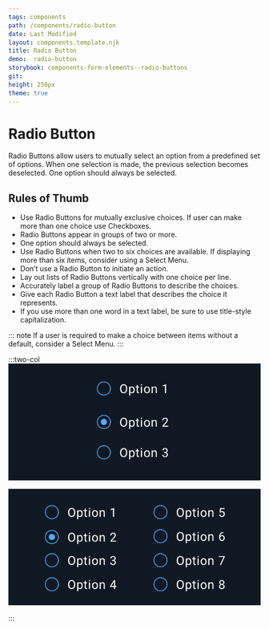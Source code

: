```yaml
---
tags: components
path: /components/radio-button
date: Last Modified
layout: components.template.njk
title: Radio Button
demo:  radio-button
storybook: components-form-elements--radio-buttons
git: 
height: 250px
theme: true
---
```


# Radio Button

Radio Buttons allow users to mutually select an option from a predefined set of options. When one selection is made, the previous selection becomes deselected. One option should always be selected.

## Rules of Thumb

- Use Radio Buttons for mutually exclusive choices. If user can make more than one choice use Checkboxes.
- Radio Buttons appear in groups of two or more.
- One option should always be selected.
- Use Radio Buttons when two to six choices are available. If displaying more than six items, consider using a Select Menu.
- Don’t use a Radio Button to initiate an action.
- Lay out lists of Radio Buttons vertically with one choice per line.
- Accurately label a group of Radio Buttons to describe the choices.
- Give each Radio Button a text label that describes the choice it represents.
- If you use more than one word in a text label, be sure to use title-style capitalization.

::: note
If a user is required to make a choice between items without a default, consider a Select Menu.
:::

:::two-col
![Do: Use Radio Buttons when asking users to select a mutually exclusive option from a predefined set of options. When one selection is made, a previous selection becomes deselected.](/img/components/radio-buttons-do-1.png "Do: Use Radio Buttons when asking users to select a mutually exclusive option from a predefined set of options. When one selection is made, a previous selection becomes deselected.")

![Don’t: Use Radio Buttons to display more than six items. Instead, use a Select Menu.](/img/components/radio-buttons-dont-1.png "Don’t: Use Radio Buttons to display more than six items. Instead, use a Select Menu.")

:::
